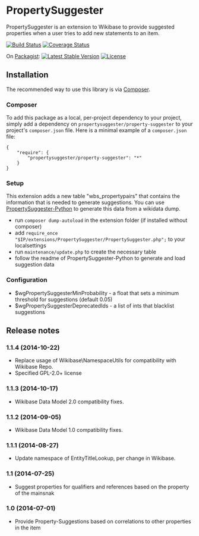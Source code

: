 # PropertySuggester

PropertySuggester is an extension to Wikibase to provide suggested properties when a user tries to add new
statements to an item.

[![Build Status](https://travis-ci.org/Wikidata-lib/PropertySuggester.svg?branch=master)](https://travis-ci.org/Wikidata-lib/PropertySuggester)
[![Coverage Status](https://coveralls.io/repos/Wikidata-lib/PropertySuggester/badge.png?branch=master)](https://coveralls.io/r/Wikidata-lib/PropertySuggester?branch=master)

On [Packagist](https://packagist.org/packages/propertysuggester/property-suggester):
[![Latest Stable Version](https://poser.pugx.org/propertysuggester/property-suggester/v/stable.png)](https://packagist.org/packages/propertysuggester/propertysuggester)
[![License](https://poser.pugx.org/propertysuggester/property-suggester/license.png)](https://packagist.org/packages/propertysuggester/propertysuggester)

## Installation

The recommended way to use this library is via [Composer](http://getcomposer.org/).

### Composer

To add this package as a local, per-project dependency to your project, simply add a
dependency on `propertysuggester/property-suggester` to your project's `composer.json` file.
Here is a minimal example of a `composer.json` file:

    {
        "require": {
            "propertysuggester/property-suggester": "*"
        }
    }

### Setup

This extension adds a new table "wbs_propertypairs" that contains the information that is needed to generate
suggestions. You can use [PropertySuggester-Python](https://github.com/Wikidata-lib/PropertySuggester-Python) to
generate this data from a wikidata dump.

* run ```composer dump-autoload``` in the extension folder (if installed without composer)
* add ```require_once "$IP/extensions/PropertySuggester/PropertySuggester.php";``` to your localsettings
* run ```maintenance/update.php``` to create the necessary table
* follow the readme of PropertySuggester-Python to generate and load suggestion data

### Configuration

* $wgPropertySuggesterMinProbability - a float that sets a minimum threshold for suggestions (default 0.05)
* $wgPropertySuggesterDeprecatedIds - a list of ints that blacklist suggestions

## Release notes

### 1.1.4 (2014-10-22)
* Replace usage of Wikibase\NamespaceUtils for compatibility with Wikibase Repo.
* Specified GPL-2.0+ license

### 1.1.3 (2014-10-17)
* Wikibase Data Model 2.0 compatibility fixes.

### 1.1.2 (2014-09-05)
* Wikibase Data Model 1.0 compatibility fixes.

### 1.1.1 (2014-08-27)
* Update namespace of EntityTitleLookup, per change in Wikibase.

### 1.1 (2014-07-25)
* Suggest properties for qualifiers and references based on the property of the mainsnak

### 1.0 (2014-07-01)

* Provide Property-Suggestions based on correlations to other properties in the item
